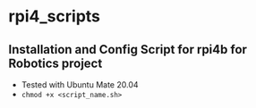 # rpi4_scripts
## Installation and Config Script for rpi4b for Robotics project

- Tested with Ubuntu Mate 20.04
- ```chmod +x <script_name.sh>``` 
